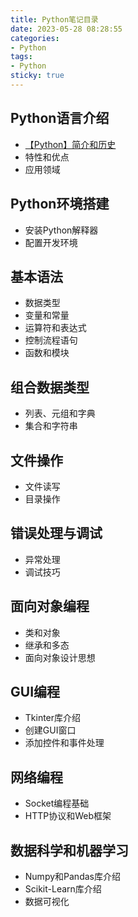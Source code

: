 ```yaml
---
title: Python笔记目录
date: 2023-05-28 08:28:55
categories:
- Python
tags:
- Python
sticky: true
---
```


## Python语言介绍

- [【Python】简介和历史](【Python】简介和历史.md)
- 特性和优点
- 应用领域

## Python环境搭建

- 安装Python解释器
- 配置开发环境

## 基本语法

- 数据类型
- 变量和常量
- 运算符和表达式
- 控制流程语句
- 函数和模块

## 组合数据类型

- 列表、元组和字典
- 集合和字符串

## 文件操作

- 文件读写
- 目录操作

## 错误处理与调试

- 异常处理
- 调试技巧

## 面向对象编程

- 类和对象
- 继承和多态
- 面向对象设计思想

## GUI编程

- Tkinter库介绍
- 创建GUI窗口
- 添加控件和事件处理

## 网络编程

- Socket编程基础
- HTTP协议和Web框架

## 数据科学和机器学习

- Numpy和Pandas库介绍
- Scikit-Learn库介绍
- 数据可视化